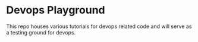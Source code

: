 # Devops Playground

This repo houses various tutorials for devops related code and will serve as a testing ground for devops. 
